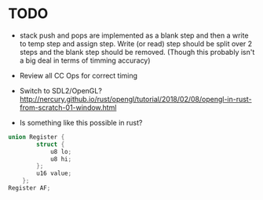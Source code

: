 # TODO
- stack push and pops are implemented as a blank step and then a write to temp step and assign step. Write (or read) step
should be split over 2 steps and the blank step should be removed. (Though this probably isn't a big deal in terms of timming accuracy)
- Review all CC Ops for correct timing
- Switch to SDL2/OpenGL? http://nercury.github.io/rust/opengl/tutorial/2018/02/08/opengl-in-rust-from-scratch-01-window.html

- Is something like this possible in rust? 
``` C++
union Register {
        struct {
            u8 lo;
            u8 hi;
        };
        u16 value;
    };
Register AF;
```
